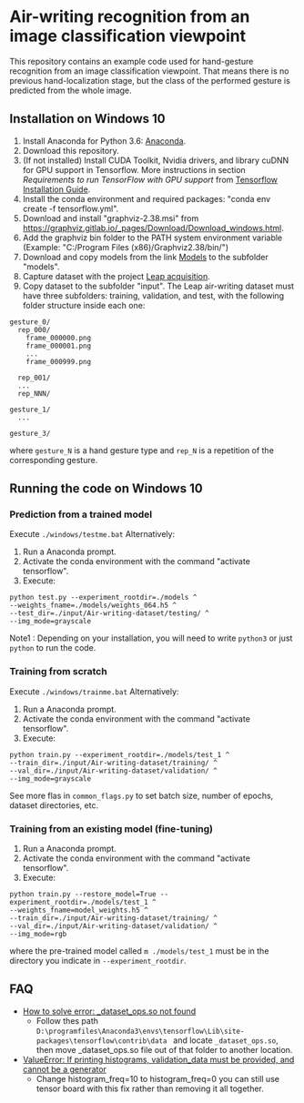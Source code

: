 # Air-writing recognition from an image classification viewpoint

This repository contains an example code used for hand-gesture recognition from an image classification viewpoint. That means there is no previous hand-localization stage, but the class of the performed gesture is predicted from the whole image.


## Installation on Windows 10

1) Install Anaconda for Python 3.6: [Anaconda](https://www.anaconda.com/download/#download).
2) Download this repository.
3) (If not installed) Install CUDA Toolkit, Nvidia drivers, and library cuDNN for GPU support in Tensorflow. More instructions in section _Requirements to run TensorFlow with GPU support_ from [Tensorflow Installation Guide](https://www.tensorflow.org/install/install_windows?hl=es).
3) Install the conda environment and required packages: "conda env create -f tensorflow.yml".
4) Download and install "graphviz-2.38.msi" from https://graphviz.gitlab.io/_pages/Download/Download_windows.html.
5) Add the graphviz bin folder to the PATH system environment variable (Example: "C:/Program Files (x86)/Graphviz2.38/bin/")
6) Download and copy models from the link [Models](https://lima.gti.ssr.upm.es/index.php/s/1qkoHVfcnDSWaWL) to the subfolder "models".
7) Capture dataset with the project [Leap acquisition](https://github.com/cda-gti-upm/Video-Acquisition-by-mouse-events).
8) Copy dataset to the subfolder "input". The Leap air-writing dataset must have three subfolders: training, validation, and test, with the following folder structure inside each one:

```
gesture_0/
  rep_000/
    frame_000000.png
    frame_000001.png
    ...
    frame_000999.png
    
  rep_001/
  ...
  rep_NNN/
  
gesture_1/
  ...
  
gesture_3/
```
where `gesture_N` is a hand gesture type and `rep_N` is a repetition of the corresponding gesture.


## Running the code on Windows 10
### Prediction from a trained model
Execute `./windows/testme.bat`
Alternatively:
1) Run a Anaconda prompt.
2) Activate the conda environment with the command "activate tensorflow".
3) Execute:
```
python test.py --experiment_rootdir=./models ^
--weights_fname=./models/weights_064.h5 ^
--test_dir=./input/Air-writing-dataset/testing/ ^
--img_mode=grayscale
```
Note1 : Depending on your installation, you will need to write ```python3``` or just ```python``` to run the code.

### Training from scratch
Execute `./windows/trainme.bat`
Alternatively:
1) Run a Anaconda prompt.
2) Activate the conda environment with the command "activate tensorflow".
3) Execute:
```
python train.py --experiment_rootdir=./models/test_1 ^
--train_dir=./input/Air-writing-dataset/training/ ^
--val_dir=./input/Air-writing-dataset/validation/ ^
--img_mode=grayscale 
```

See more flas in `common_flags.py` to set batch size, number of epochs, dataset directories, etc. 

### Training from an existing model (fine-tuning)
1) Run a Anaconda prompt.
2) Activate the conda environment with the command "activate tensorflow".
3) Execute:
```
python train.py --restore_model=True --experiment_rootdir=./models/test_1 ^
--weights_fname=model_weights.h5 ^
--train_dir=./input/Air-writing-dataset/training/ ^
--val_dir=./input/Air-writing-dataset/validation/ ^
--img_mode=rgb 
```
where the pre-trained model called `m ./models/test_1` must be in the directory you indicate in `--experiment_rootdir`.

## FAQ
* [How to solve error: _dataset_ops.so not found](https://github.com/tensorflow/tensorflow/issues/20320)
  * Follow thes path `D:\programfiles\Anaconda3\envs\tensorflow\Lib\site-packages\tensorflow\contrib\data
` and locate `_dataset_ops.so`, then move _dataset_ops.so file out of that folder to another location.
* [ValueError: If printing histograms, validation_data must be provided, and cannot be a generator](https://github.com/aurora95/Keras-FCN/issues/50)
  * Change histogram_freq=10 to histogram_freq=0 you can still use tensor board with this fix rather than removing it all together.


